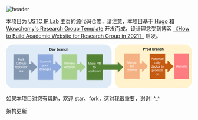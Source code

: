

![header](assets/media/logo.png)

本项目为 [USTC IP Lab](https://ustc-ip-lab.github.io/) 主页的源代码仓库，请注意，本项目基于 [Hugo](https://github.com/gohugoio/hugo) 和 [Wowchemy's Research Group Template](https://wowchemy.com/templates/) 开发而成，设计理念受到博客 [《How to Build Academic Website for Research Group in 2021》](https://jedyang.com/post/how-to-build-academic-research-group-website-in-2021/) 启发。


!['overall workfow'](./flow.png "overall workflow")

如果本项目对您有帮助，欢迎 star、fork，这对我很重要，谢谢! ^_^


架构更新
